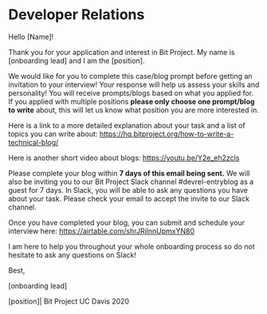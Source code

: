 # Developer Relations

Hello [Name]! 

Thank you for your application and interest in Bit Project.  My name is [onboarding lead] and I am the [position].

We would like for you to complete this case/blog prompt before getting an invitation to your interview! Your response will help us assess your skills and personality! You will receive prompts/blogs based on what you applied for. If you applied with multiple positions **please only choose one prompt/blog to write** about, this will let us know what position you are more interested in.

Here is a link to a more detailed explanation about your task and a list of topics you can write about: https://hq.bitproject.org/how-to-write-a-technical-blog/

Here is another short video about blogs: https://youtu.be/Y2e_eh2zcls

Please complete your blog within **7 days of this email being sent.** We will also be inviting you to our Bit Project Slack channel #devrel-entryblog as a guest for 7 days. In Slack, you will be able to ask any questions you have about your task. Please check your email to accept the invite to our Slack channel.

Once you have completed your blog, you can submit and schedule your interview here:
https://airtable.com/shrJRjlnnUpmxYN80


I am here to help you throughout your whole onboarding process so do not hesitate to ask any questions on Slack! 

Best,

[onboarding lead]

[position]| Bit Project UC Davis 2020
